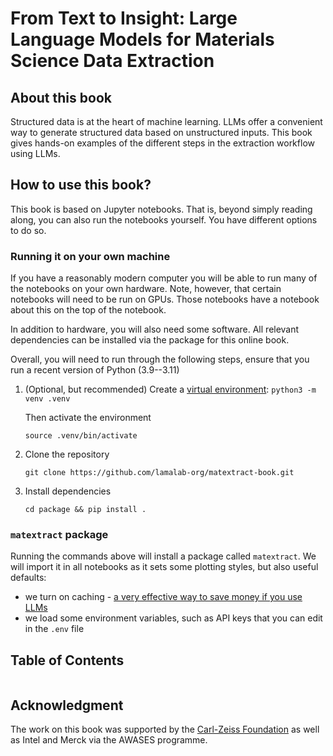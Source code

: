 # From Text to Insight: Large Language Models for Materials Science Data Extraction

## About this book

Structured data is at the heart of machine learning. LLMs offer a convenient way to generate structured data based on unstructured inputs.
This book gives hands-on examples of the different steps in the extraction workflow using LLMs.

## How to use this book?

This book is based on Jupyter notebooks. That is, beyond simply reading along, you can also run the notebooks yourself.
You have different options to do so.

### Running it on your own machine
If you have a reasonably modern computer you will be able to run many of the notebooks on your own hardware.
Note, however, that certain notebooks will need to be run on GPUs. Those notebooks have a notebook about this on the top of the notebook.

In addition to hardware, you will also need some software. All relevant dependencies can be installed via the package for this online book.

Overall, you will need to run through the following steps, ensure that you run a recent version of Python (3.9--3.11)

1. (Optional, but recommended) Create a [virtual environment](https://packaging.python.org/en/latest/guides/installing-using-pip-and-virtual-environments/): `python3 -m venv .venv`

   Then activate the environment

   `source .venv/bin/activate`

2. Clone the repository

    `git clone https://github.com/lamalab-org/matextract-book.git`

3. Install dependencies

    `cd package && pip install . `


### `matextract` package

Running the commands above will install a package called `matextract`. We will import it in all notebooks as it sets some plotting styles, but also useful defaults:

- we turn on caching - [a very effective way to save money if you use LLMs](https://www.oreilly.com/radar/what-we-learned-from-a-year-of-building-with-llms-part-i/)
- we load some environment variables, such as API keys that you can edit in the `.env` file


## Table of Contents

```{tableofcontents}
```

## Acknowledgment

The work on this book was supported by the [Carl-Zeiss Foundation](https://www.carl-zeiss-stiftung.de) as well as Intel and Merck via the AWASES programme.
